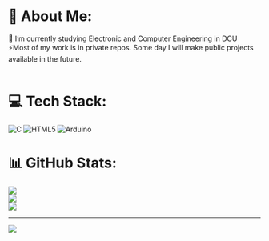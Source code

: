 # 💫 About Me:
🌱 I’m currently studying Electronic and Computer Engineering in DCU<br>⚡Most of my work is in private repos. Some day I will make public projects available in the future.<br><br>


# 💻 Tech Stack:
![C](https://img.shields.io/badge/c-%2300599C.svg?style=for-the-badge&logo=c&logoColor=white) ![HTML5](https://img.shields.io/badge/html5-%23E34F26.svg?style=for-the-badge&logo=html5&logoColor=white) ![Arduino](https://img.shields.io/badge/-Arduino-00979D?style=for-the-badge&logo=Arduino&logoColor=white)
# 📊 GitHub Stats:
![](https://github-readme-stats.vercel.app/api?username=Eimpau&theme=dark&hide_border=false&include_all_commits=false&count_private=true)<br/>
![](https://github-readme-streak-stats.herokuapp.com/?user=Eimpau&theme=dark&hide_border=false)<br/>
![](https://github-readme-stats.vercel.app/api/top-langs/?username=Eimpau&theme=dark&hide_border=false&include_all_commits=false&count_private=true&layout=compact)

---
[![](https://visitcount.itsvg.in/api?id=Eimpau&icon=1&color=0)](https://visitcount.itsvg.in)

<!-- Proudly created with GPRM ( https://gprm.itsvg.in ) -->
